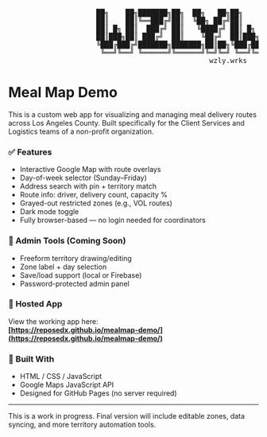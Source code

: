 <p align="center">

<pre>
                     ██╗    ██╗███████╗██╗  ██╗   ██╗██╗    ██╗██████╗ ██╗  ██╗███████╗
                     ██║    ██║╚══███╔╝██║  ╚██╗ ██╔╝██║    ██║██╔══██╗██║ ██╔╝██╔════╝
                     ██║ █╗ ██║  ███╔╝ ██║   ╚████╔╝ ██║ █╗ ██║██████╔╝█████╔╝ ███████╗
                     ██║███╗██║ ███╔╝  ██║    ╚██╔╝  ██║███╗██║██╔══██╗██╔═██╗ ╚════██║
                     ╚███╔███╔╝███████╗███████╗██║██╗╚███╔███╔╝██║  ██║██║  ██╗███████║
                      ╚══╝╚══╝ ╚══════╝╚══════╝╚═╝╚═╝ ╚══╝╚══╝ ╚═╝  ╚═╝╚═╝  ╚═╝╚══════╝
                                                wzly.wrks
</pre>

</p>

# Meal Map Demo

This is a custom web app for visualizing and managing meal delivery routes across Los Angeles County. Built specifically for the Client Services and Logistics teams of a non-profit organization.

### ✅ Features
- Interactive Google Map with route overlays
- Day-of-week selector (Sunday–Friday)
- Address search with pin + territory match
- Route info: driver, delivery count, capacity %
- Grayed-out restricted zones (e.g., VOL routes)
- Dark mode toggle
- Fully browser-based — no login needed for coordinators

### 🔐 Admin Tools (Coming Soon)
- Freeform territory drawing/editing
- Zone label + day selection
- Save/load support (local or Firebase)
- Password-protected admin panel

### 🚀 Hosted App
View the working app here:  
**[https://reposedx.github.io/mealmap-demo/](https://reposedx.github.io/mealmap-demo/)**

### 🔧 Built With
- HTML / CSS / JavaScript
- Google Maps JavaScript API
- Designed for GitHub Pages (no server required)

---

This is a work in progress. Final version will include editable zones, data syncing, and more territory automation tools.
